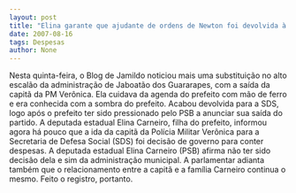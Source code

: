```yaml
---
layout: post
title: "Elina garante que ajudante de ordens de Newton foi devolvida à SDS para reduzir despesas"
date: 2007-08-16
tags: Despesas
author: None
---
```

Nesta quinta-feira, o Blog de Jamildo noticiou mais uma substitui&ccedil;&atilde;o no alto escal&atilde;o da administra&ccedil;&atilde;o de Jaboat&atilde;o dos Guararapes, com a sa&iacute;da da capit&atilde; da PM Ver&ocirc;nica. Ela cuidava da agenda do prefeito com m&atilde;o de ferro e era conhecida com a sombra do prefeito. Acabou devolvida para a SDS, logo ap&oacute;s o prefeito ter sido pressionado pelo PSB a anunciar sua sa&iacute;da do partido.
A deputada estadual Elina Carneiro, filha do prefeito, informou agora h&aacute; pouco que a ida da capit&atilde; da Pol&iacute;cia Militar Ver&ocirc;nica para a Secretaria de Defesa Social (SDS) foi decis&atilde;o de governo para conter despesas. A deputada estadual Elina Carneiro (PSB) afirma n&atilde;o ter sido decis&atilde;o dela e sim da administra&ccedil;&atilde;o municipal. A parlamentar adianta tamb&eacute;m que o relacionamento entre a capit&atilde; e a fam&iacute;lia Carneiro continua o mesmo. Feito o registro, portanto.
 